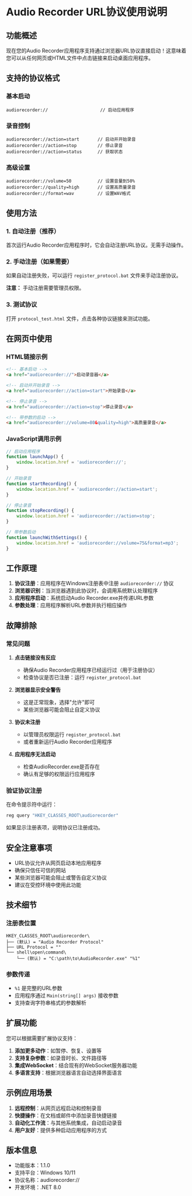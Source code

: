 # Audio Recorder URL协议使用说明

## 功能概述

现在您的Audio Recorder应用程序支持通过浏览器URL协议直接启动！这意味着您可以从任何网页或HTML文件中点击链接来启动桌面应用程序。

## 支持的协议格式

### 基本启动
```
audiorecorder://                    // 启动应用程序
```

### 录音控制
```
audiorecorder://action=start       // 启动并开始录音
audiorecorder://action=stop        // 停止录音
audiorecorder://action=status      // 获取状态
```

### 高级设置
```
audiorecorder://volume=50          // 设置音量到50%
audiorecorder://quality=high       // 设置高质量录音
audiorecorder://format=wav         // 设置WAV格式
```

## 使用方法

### 1. 自动注册（推荐）
首次运行Audio Recorder应用程序时，它会自动注册URL协议。无需手动操作。

### 2. 手动注册（如果需要）
如果自动注册失败，可以运行 `register_protocol.bat` 文件来手动注册协议。

**注意：** 手动注册需要管理员权限。

### 3. 测试协议
打开 `protocol_test.html` 文件，点击各种协议链接来测试功能。

## 在网页中使用

### HTML链接示例
```html
<!-- 基本启动 -->
<a href="audiorecorder://">启动录音器</a>

<!-- 启动并开始录音 -->
<a href="audiorecorder://action=start">开始录音</a>

<!-- 停止录音 -->
<a href="audiorecorder://action=stop">停止录音</a>

<!-- 带参数的启动 -->
<a href="audiorecorder://volume=80&quality=high">高质量录音</a>
```

### JavaScript调用示例
```javascript
// 启动应用程序
function launchApp() {
    window.location.href = 'audiorecorder://';
}

// 开始录音
function startRecording() {
    window.location.href = 'audiorecorder://action=start';
}

// 停止录音
function stopRecording() {
    window.location.href = 'audiorecorder://action=stop';
}

// 带参数启动
function launchWithSettings() {
    window.location.href = 'audiorecorder://volume=75&format=mp3';
}
```

## 工作原理

1. **协议注册**：应用程序在Windows注册表中注册 `audiorecorder://` 协议
2. **浏览器识别**：当浏览器遇到此协议时，会调用系统默认处理程序
3. **应用程序启动**：系统启动Audio Recorder.exe并传递URL参数
4. **参数处理**：应用程序解析URL参数并执行相应操作

## 故障排除

### 常见问题

1. **点击链接没有反应**
   - 确保Audio Recorder应用程序已经运行过（用于注册协议）
   - 检查协议是否已注册：运行 `register_protocol.bat`

2. **浏览器显示安全警告**
   - 这是正常现象，选择"允许"即可
   - 某些浏览器可能会阻止自定义协议

3. **协议未注册**
   - 以管理员权限运行 `register_protocol.bat`
   - 或者重新运行Audio Recorder应用程序

4. **应用程序无法启动**
   - 检查AudioRecorder.exe是否存在
   - 确认有足够的权限运行应用程序

### 验证协议注册
在命令提示符中运行：
```cmd
reg query "HKEY_CLASSES_ROOT\audiorecorder"
```

如果显示注册表项，说明协议已注册成功。

## 安全注意事项

- URL协议允许从网页启动本地应用程序
- 确保只信任可信的网站
- 某些浏览器可能会阻止或警告自定义协议
- 建议在受控环境中使用此功能

## 技术细节

### 注册表位置
```
HKEY_CLASSES_ROOT\audiorecorder\
├── (默认) = "Audio Recorder Protocol"
├── URL Protocol = ""
└── shell\open\command\
    └── (默认) = "C:\path\to\AudioRecorder.exe" "%1"
```

### 参数传递
- `%1` 是完整的URL参数
- 应用程序通过 `Main(string[] args)` 接收参数
- 支持查询字符串格式的参数解析

## 扩展功能

您可以根据需要扩展协议支持：

1. **添加更多动作**：如暂停、恢复、设置等
2. **支持复杂参数**：如录音时长、文件路径等
3. **集成WebSocket**：结合现有的WebSocket服务器功能
4. **多语言支持**：根据浏览器语言自动选择界面语言

## 示例应用场景

1. **远程控制**：从网页远程启动和控制录音
2. **快捷操作**：在文档或邮件中添加录音快捷链接
3. **自动化工作流**：与其他系统集成，自动启动录音
4. **用户友好**：提供多种启动应用程序的方式

## 版本信息

- 功能版本：1.1.0
- 支持平台：Windows 10/11
- 协议名称：audiorecorder://
- 开发环境：.NET 8.0
